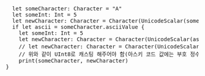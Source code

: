 <pre>
  let someCharacter: Character = "A"
  let someInt: Int = 5
  let newCharacter: Character = Character(UnicodeScalar(someCharacter.asciiValue! + UInt8(someInt)))
  if let ascii = someCharacter.asciiValue {
    let someInt: Int = 5
    let newCharacter: Character = Character(UnicodeScalar(ascii + UInt8(someInt)))
    // let newCharacter: Character = Character(UnicodeScalar(ascii + someInt)) Cannot convert value of type 'Int' to expected argument type 'UInt8' 이기 때문에
    // 위와 같이 UInt8로 캐스팅 해주어야 함(아스키 코드 값에는 부호 정수가 없음)
    print(someCharacter, newCharacter)
}
</pre>
